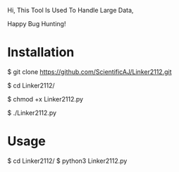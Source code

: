 Hi, This Tool Is Used To Handle Large Data, 

Happy Bug Hunting!

# Installation

$ git clone https://github.com/ScientificAJ/Linker2112.git

$ cd Linker2112/

$ chmod +x Linker2112.py

$ ./Linker2112.py

# Usage

$ cd Linker2112/
$ python3 Linker2112.py





